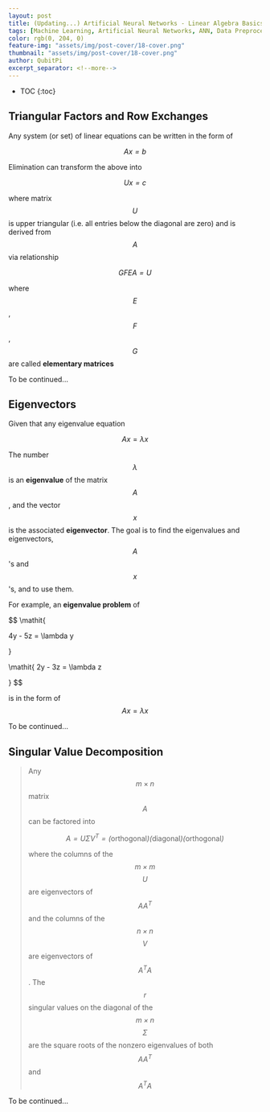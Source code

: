```yaml
---
layout: post
title: (Updating...) Artificial Neural Networks - Linear Algebra Basics
tags: [Machine Learning, Artificial Neural Networks, ANN, Data Preprocessing]
color: rgb(0, 204, 0)
feature-img: "assets/img/post-cover/18-cover.png"
thumbnail: "assets/img/post-cover/18-cover.png"
author: QubitPi
excerpt_separator: <!--more-->
---
```


<!--more-->

* TOC
{:toc}


Triangular Factors and Row Exchanges
------------------------------------

Any system (or set) of linear equations can be written in the form of

$$\mathit{ Ax = b }$$

Elimination can transform the above into 

$$\mathit{ Ux = c }$$

where matrix $$\mathit{U}$$ is upper triangular (i.e. all entries below the diagonal are zero) and is derived from
$$\mathit{A}$$ via relationship

$$ \mathit{GFEA = U} $$

where $$\mathit{E}$$, $$\mathit{F}$$, $$\mathit{G}$$ are called **elementary matrices**

To be continued...


Eigenvectors
------------

Given that any eigenvalue equation

$$Ax = \lambda x$$

The number $$\lambda$$is an **eigenvalue** of the matrix $$\mathit{A}$$, and the vector $$\mathit{x}$$ is the associated
**eigenvector**. The goal is to find the eigenvalues and eigenvectors, $$\mathit{A}$$'s and $$\mathit{x}$$'s, and to use
them.

For example, an **eigenvalue problem** of

$$
\mathit{

4y - 5z = \lambda y

}
$$
$$

\mathit{
2y - 3z = \lambda z

}
$$

is in the form of $$Ax = \lambda x$$

To be continued...


Singular Value Decomposition
----------------------------

> Any $$\mathit{m} \times \mathit{n}$$ matrix $$\mathit{A}$$ can be factored into
> 
> $$ \mathit{ A = U \Sigma V^T = (\text{orthogonal})(\text{diagonal})(\text{orthogonal}) } $$
> 
> where the columns of the $$\mathit{m \times m}$$ $$\mathit{U}$$ are eigenvectors of $$\mathit{AA^T}$$ and the columns
> of the $$\mathit{n \times n}$$ $$\mathit{V}$$ are eigenvectors of $$\mathit{A^TA}$$. The $$\mathit{r}$$ singular
> values on the diagonal of the $$\mathit{m \times n}$$ $$\Sigma$$ are the square roots of the nonzero eigenvalues of
> both $$\mathit{AA^T}$$ and $$\mathit{A^TA}$$

To be continued...
